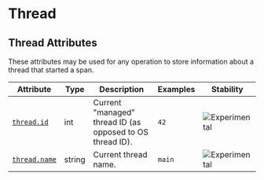 <!--- Hugo front matter used to generate the website version of this page:
--->

<!-- NOTE: THIS FILE IS AUTOGENERATED. DO NOT EDIT BY HAND. -->
<!-- see templates/registry/markdown/attribute_namespace.md.j2 -->

# Thread

## Thread Attributes

These attributes may be used for any operation to store information about a thread that started a span.

| Attribute                                                     | Type   | Description                                               | Examples | Stability                                                        |
| ------------------------------------------------------------- | ------ | --------------------------------------------------------- | -------- | ---------------------------------------------------------------- |
| <a id="`thread-id`" href="#`thread-id`">`thread.id`</a>       | int    | Current "managed" thread ID (as opposed to OS thread ID). | `42`     | ![Experimental](https://img.shields.io/badge/-experimental-blue) |
| <a id="`thread-name`" href="#`thread-name`">`thread.name`</a> | string | Current thread name.                                      | `main`   | ![Experimental](https://img.shields.io/badge/-experimental-blue) |

